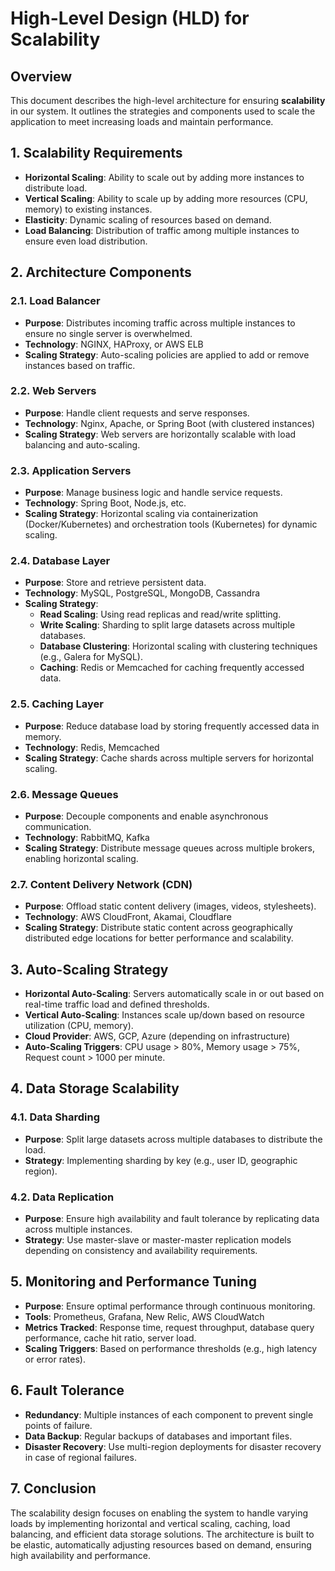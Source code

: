 # High-Level Design (HLD) for Scalability

## Overview

This document describes the high-level architecture for ensuring **scalability** in our system. It outlines the strategies and components used to scale the application to meet increasing loads and maintain performance.

## 1. Scalability Requirements

- **Horizontal Scaling**: Ability to scale out by adding more instances to distribute load.
- **Vertical Scaling**: Ability to scale up by adding more resources (CPU, memory) to existing instances.
- **Elasticity**: Dynamic scaling of resources based on demand.
- **Load Balancing**: Distribution of traffic among multiple instances to ensure even load distribution.

## 2. Architecture Components

### 2.1. Load Balancer

- **Purpose**: Distributes incoming traffic across multiple instances to ensure no single server is overwhelmed.
- **Technology**: NGINX, HAProxy, or AWS ELB
- **Scaling Strategy**: Auto-scaling policies are applied to add or remove instances based on traffic.

### 2.2. Web Servers

- **Purpose**: Handle client requests and serve responses.
- **Technology**: Nginx, Apache, or Spring Boot (with clustered instances)
- **Scaling Strategy**: Web servers are horizontally scalable with load balancing and auto-scaling.

### 2.3. Application Servers

- **Purpose**: Manage business logic and handle service requests.
- **Technology**: Spring Boot, Node.js, etc.
- **Scaling Strategy**: Horizontal scaling via containerization (Docker/Kubernetes) and orchestration tools (Kubernetes) for dynamic scaling.

### 2.4. Database Layer

- **Purpose**: Store and retrieve persistent data.
- **Technology**: MySQL, PostgreSQL, MongoDB, Cassandra
- **Scaling Strategy**:
  - **Read Scaling**: Using read replicas and read/write splitting.
  - **Write Scaling**: Sharding to split large datasets across multiple databases.
  - **Database Clustering**: Horizontal scaling with clustering techniques (e.g., Galera for MySQL).
  - **Caching**: Redis or Memcached for caching frequently accessed data.

### 2.5. Caching Layer

- **Purpose**: Reduce database load by storing frequently accessed data in memory.
- **Technology**: Redis, Memcached
- **Scaling Strategy**: Cache shards across multiple servers for horizontal scaling.

### 2.6. Message Queues

- **Purpose**: Decouple components and enable asynchronous communication.
- **Technology**: RabbitMQ, Kafka
- **Scaling Strategy**: Distribute message queues across multiple brokers, enabling horizontal scaling.

### 2.7. Content Delivery Network (CDN)

- **Purpose**: Offload static content delivery (images, videos, stylesheets).
- **Technology**: AWS CloudFront, Akamai, Cloudflare
- **Scaling Strategy**: Distribute static content across geographically distributed edge locations for better performance and scalability.

## 3. Auto-Scaling Strategy

- **Horizontal Auto-Scaling**: Servers automatically scale in or out based on real-time traffic load and defined thresholds.
- **Vertical Auto-Scaling**: Instances scale up/down based on resource utilization (CPU, memory).
- **Cloud Provider**: AWS, GCP, Azure (depending on infrastructure)
- **Auto-Scaling Triggers**: CPU usage > 80%, Memory usage > 75%, Request count > 1000 per minute.

## 4. Data Storage Scalability

### 4.1. Data Sharding

- **Purpose**: Split large datasets across multiple databases to distribute the load.
- **Strategy**: Implementing sharding by key (e.g., user ID, geographic region).

### 4.2. Data Replication

- **Purpose**: Ensure high availability and fault tolerance by replicating data across multiple instances.
- **Strategy**: Use master-slave or master-master replication models depending on consistency and availability requirements.

## 5. Monitoring and Performance Tuning

- **Purpose**: Ensure optimal performance through continuous monitoring.
- **Tools**: Prometheus, Grafana, New Relic, AWS CloudWatch
- **Metrics Tracked**: Response time, request throughput, database query performance, cache hit ratio, server load.
- **Scaling Triggers**: Based on performance thresholds (e.g., high latency or error rates).

## 6. Fault Tolerance

- **Redundancy**: Multiple instances of each component to prevent single points of failure.
- **Data Backup**: Regular backups of databases and important files.
- **Disaster Recovery**: Use multi-region deployments for disaster recovery in case of regional failures.

## 7. Conclusion

The scalability design focuses on enabling the system to handle varying loads by implementing horizontal and vertical scaling, caching, load balancing, and efficient data storage solutions. The architecture is built to be elastic, automatically adjusting resources based on demand, ensuring high availability and performance.
